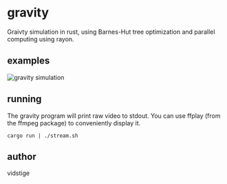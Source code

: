 # gravity
Graivty simulation in rust, using Barnes-Hut tree optimization and parallel computing using rayon.

## examples

![gravity simulation](gifs/7.gif)

## running
The gravity program will print raw video to stdout. You can use ffplay (from the ffmpeg package) to conveniently display it.

    cargo run | ./stream.sh

## author
vidstige

